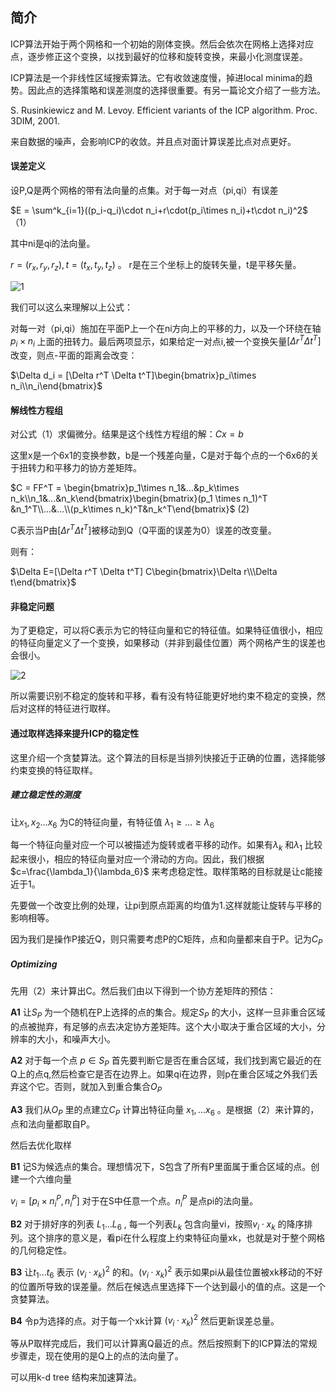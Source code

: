 ## 简介

ICP算法开始于两个网格和一个初始的刚体变换。然后会依次在网格上选择对应点，逐步修正这个变换，以找到最好的位移和旋转变换，来最小化测度误差。



ICP算法是一个非线性区域搜索算法。它有收敛速度慢，掉进local minima的趋势。因此点的选择策略和误差测度的选择很重要。有另一篇论文介绍了一些方法。

S. Rusinkiewicz and M. Levoy. Efficient variants of the ICP
algorithm. Proc. 3DIM, 2001.



来自数据的噪声，会影响ICP的收敛。并且点对面计算误差比点对点更好。



#### 误差定义

设P,Q是两个网格的带有法向量的点集。对于每一对点（pi,qi）有误差

$E = \sum^k_{i=1}((p_i-q_i)\cdot n_i+r\cdot(p_i\times n_i)+t\cdot n_i)^2$ （1）

其中ni是qi的法向量。

$r=(r_x,r_y,r_z),t=(t_x,t_y,t_z)$ 。 r是在三个坐标上的旋转矢量，t是平移矢量。

![1]()

我们可以这么来理解以上公式：

对每一对（pi,qi）施加在平面P上一个在ni方向上的平移的力，以及一个环绕在轴 $p_i\times n_i$ 上面的扭转力。最后两项显示，如果给定一对点i,被一个变换矢量$[\Delta r^T \Delta t^T]$ 改变，则点-平面的距离会改变：

$\Delta d_i = [\Delta r^T \Delta t^T]\begin{bmatrix}p_i\times n_i\\n_i\end{bmatrix}$



#### 解线性方程组

对公式（1）求偏微分。结果是这个线性方程组的解：$Cx = b$

这里x是一个6x1的变换参数，b是一个残差向量，C是对于每个点的一个6x6的关于扭转力和平移力的协方差矩阵。

$C = FF^T = \begin{bmatrix}p_1\times n_1&...&p_k\times n_k\\n_1&...&n_k\end{bmatrix}\begin{bmatrix}(p_1 \times n_1)^T &n_1^T\\...&...\\(p_k\times n_k)^T&n_k^T\end{bmatrix}$   (2)



C表示当P由$[\Delta r^T \Delta t^T]$被移动到Q（Q平面的误差为0）误差的改变量。

则有：

$\Delta E=[\Delta r^T \Delta t^T] C\begin{bmatrix}\Delta r\\\Delta t\end{bmatrix}$





#### 非稳定问题

为了更稳定，可以将C表示为它的特征向量和它的特征值。如果特征值很小，相应的特征向量定义了一个变换，如果移动（并非到最佳位置）两个网格产生的误差也会很小。

![2]()

所以需要识别不稳定的旋转和平移，看有没有特征能更好地约束不稳定的变换，然后对这样的特征进行取样。



#### 通过取样选择来提升ICP的稳定性

这里介绍一个贪婪算法。这个算法的目标是当排列快接近于正确的位置，选择能够约束变换的特征取样。

##### 建立稳定性的测度

让$x_1,x_2...x_6$ 为C的特征向量，有特征值 $\lambda_1 \ge...\ge\lambda_6$ 

每一个特征向量对应一个可以被描述为旋转或者平移的动作。如果有$\lambda_k$ 和$\lambda_1$ 比较起来很小，相应的特征向量对应一个滑动的方向。因此，我们根据$c=\frac{\lambda_1}{\lambda_6}$ 来考虑稳定性。取样策略的目标就是让c能接近于1。

先要做一个改变比例的处理，让pi到原点距离的均值为1.这样就能让旋转与平移的影响相等。

因为我们是操作P接近Q，则只需要考虑P的C矩阵，点和向量都来自于P。记为$C_P$

##### Optimizing

先用（2）来计算出C。然后我们由以下得到一个协方差矩阵的预估：

**A1** 让$S_P$ 为一个随机在P上选择的点的集合。规定$S_P$ 的大小，这样一旦非重合区域的点被抛弃，有足够的点去决定协方差矩阵。这个大小取决于重合区域的大小，分辨率的大小，和噪声大小。

**A2** 对于每一个点 $p\in S_P$ 首先要判断它是否在重合区域，我们找到离它最近的在Q上的点q,然后检查它是否在边界上。如果qi在边界，则p在重合区域之外我们丢弃这个它。否则，就加入到重合集合$O_P$

**A3** 我们从$O_P$ 里的点建立$C_P$ 计算出特征向量 $x_1,...x_6$ 。是根据（2）来计算的，点和法向量都取自P。

  

然后去优化取样

**B1** 记S为候选点的集合。理想情况下，S包含了所有P里面属于重合区域的点。创建一个六维向量

$v_i = [p_i\times n_i^P,n_i^P]$  对于在S中任意一个点。$n_i^P$ 是点pi的法向量。

**B2** 对于排好序的列表 $L_1...L_6$ , 每一个列表$L_k$ 包含向量vi，按照$v_i\cdot x_k$ 的降序排列。这个排序的意义是，看pi在什么程度上约束特征向量xk，也就是对于整个网格的几何稳定性。

**B3**  让$t_1...t_6$ 表示 $(v_i\cdot x_k)^2$ 的和。$(v_i\cdot x_k)^2$ 表示如果pi从最佳位置被xk移动的不好的位置所导致的误差量。然后在候选点里选择下一个达到最小的值的点。这是一个贪婪算法。

**B4** 令p为选择的点。对于每一个xk计算 $(v_i\cdot x_k)^2$ 然后更新误差总量。



等从P取样完成后，我们可以计算离Q最近的点。然后按照剩下的ICP算法的常规步骤走，现在使用的是Q上的点的法向量了。



可以用k-d tree 结构来加速算法。







